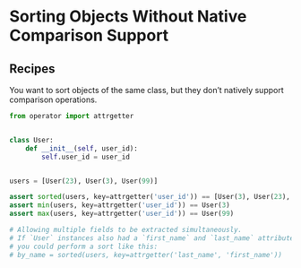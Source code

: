 # Sorting Objects Without Native Comparison Support

## Recipes

You want to sort objects of the same class, but they don’t natively support comparison
operations.

```python
from operator import attrgetter


class User:
    def __init__(self, user_id):
        self.user_id = user_id


users = [User(23), User(3), User(99)]

assert sorted(users, key=attrgetter('user_id')) == [User(3), User(23), User(99)]
assert min(users, key=attrgetter('user_id')) == User(3)
assert max(users, key=attrgetter('user_id')) == User(99)

# Allowing multiple fields to be extracted simultaneously.
# If `User` instances also had a `first_name` and `last_name` attribute,
# you could perform a sort like this:
# by_name = sorted(users, key=attrgetter('last_name', 'first_name'))
```
